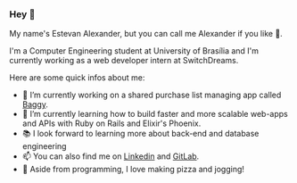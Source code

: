 
### Hey 👋

My name's Estevan Alexander, but you can call me Alexander if you like :slightly_smiling_face:. 

I'm a Computer Engineering student at University of Brasília and I'm currently working as a web developer intern at SwitchDreams.

Here are some quick infos about me:
- 🔭 I’m currently working on a shared purchase list managing app called [Baggy](https://github.com/Baggy-App/baggy-backend "Please click me :)").
- 🌱 I’m currently learning how to build faster and more scalable web-apps and APIs with Ruby on Rails and Elixir's Phoenix.
- :books: I look forward to learning more about back-end and database engineering
- 📫 You can also find me on [Linkedin](https://www.linkedin.com/in/alexander-p30/) and [GitLab](https://gitlab.com/alexander-p30).
- :purple_heart: Aside from programming, I love making pizza and jogging! 
